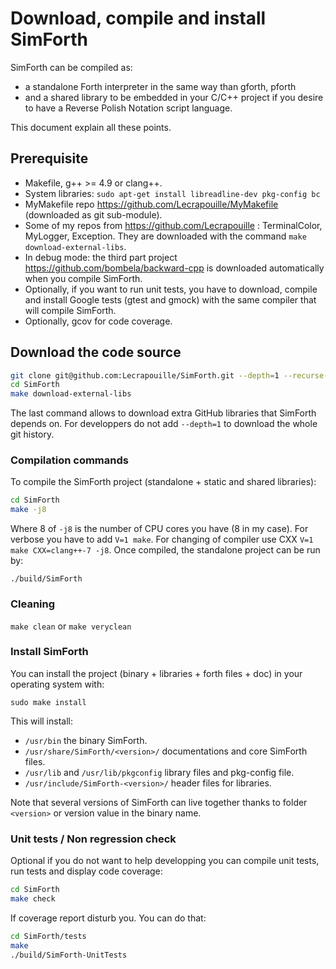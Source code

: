 # Download, compile and install SimForth

SimForth can be compiled as:
* a standalone Forth interpreter in the same way than gforth, pforth
* and a shared library to be embedded in your C/C++ project if you desire
to have a Reverse Polish Notation script language.

This document explain all these points.

## Prerequisite

* Makefile, g++ >= 4.9 or clang++.
* System libraries: `sudo apt-get install libreadline-dev pkg-config bc`
* MyMakefile repo https://github.com/Lecrapouille/MyMakefile (downloaded as git sub-module).
* Some of my repos from https://github.com/Lecrapouille : TerminalColor, MyLogger, Exception.
  They are downloaded with the command `make download-external-libs`.
* In debug mode: the third part project https://github.com/bombela/backward-cpp is downloaded
  automatically when you compile SimForth.
* Optionally, if you want to run unit tests, you have to download, compile and install
  Google tests (gtest and gmock) with the same compiler that will compile SimForth.
* Optionally, gcov for code coverage.

## Download the code source

```sh
git clone git@github.com:Lecrapouille/SimForth.git --depth=1 --recurse-submodules
cd SimForth
make download-external-libs
```

The last command allows to download extra GitHub libraries that SimForth depends on.
For developpers do not add `--depth=1` to download the whole git history.

### Compilation commands

To compile the SimForth project (standalone + static and shared libraries):

```sh
cd SimForth
make -j8
```

Where 8 of `-j8` is the number of CPU cores you have (8 in my case). 
For verbose you have to add `V=1 make`. For changing of compiler use CXX `V=1 make CXX=clang++-7 -j8`.
Once compiled, the standalone project can be run by:

```
./build/SimForth
```

### Cleaning

`make clean` or `make veryclean`

### Install SimForth

You can install the project (binary + libraries + forth files + doc) in your operating system with:

```
sudo make install
```

This will install:
* `/usr/bin` the binary SimForth.
* `/usr/share/SimForth/<version>/` documentations and core SimForth files.
* `/usr/lib` and `/usr/lib/pkgconfig` library files and pkg-config file.
* `/usr/include/SimForth-<version>/` header files for libraries.

Note that several versions of SimForth can live together thanks to folder `<version>` or version value in the binary name.

### Unit tests / Non regression check

Optional if you do not want to help developping you can compile unit tests, run tests and display code coverage:

```sh
cd SimForth
make check
```

If coverage report disturb you. You can do that:

```sh
cd SimForth/tests
make
./build/SimForth-UnitTests
```
